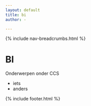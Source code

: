 ```yaml
---
layout: default
title: bi
author: -

---
```


{% include nav-breadcrumbs.html %}


# BI
Onderwerpen onder CCS
* iets
* anders

{% include footer.html %}
